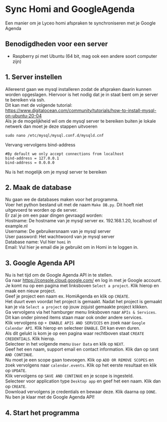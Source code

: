 # Sync Homi and GoogleAgenda
Een manier om je Lyceo homi afspraken te synchroniseren met je Google Agenda

## Benodigdheden voor een server
- Raspberry pi met Ubuntu (64 bit, mag ook een andere soort computer zijn)

## 1. Server instellen
Allereerst gaan we mysql installeren zodat de afspraken daarin kunnen worden opgeslagen. Hiervoor is het nodig dat je in staat bent om je server te bereiken via ssh.  
Dit kan met de volgende tutorial: https://www.digitalocean.com/community/tutorials/how-to-install-mysql-on-ubuntu-20-04  
Als je de mogelijkheid wil om de mysql server te bereiken buiten je lokale netwerk dan moet je deze stappen uitvoeren  
```
sudo nano /etc/mysql/mysql.conf.d/mysqld.cnf
```  
Vervang vervolgens bind-address  
```
#By default we only accept connections from localhost
bind-address = 127.0.0.1
bind-address = 0.0.0.0
```
Nu is het mogelijk om je mysql server te bereiken

## 2. Maak de database
Nu gaan we de databases maken voor het programma.  
Voer het python bestand uit met de naam `Make DB.py`. Dit hoeft niet uitgevoerd te worden op de server.  
Er zal je om een paar dingen gevraagd worden:  
Hostname: De hostname van je mysql server ex. 192.168.1.20, localhost of example.nl  
Username: De gebruikersnaam van je mysql server  
User password: Het wachtwoord van je mysql server  
Database name: Vul hier `homi` in  
Email: Vul hier je email die je gebruikt om in Homi in te loggen in.  

## 3. Google Agenda API
Nu is het tijd om de Google Agenda API in te stellen.  
Ga naar https://console.cloud.google.com/ en log in met je Google account.  
Je komt nu op een pagina met linksboven `Select a project`. Klik hierop en maak een nieuw project.  
Geef je project een naam ex. HomiAgenda en klik op `CREATE`.  
Het duurt even voordat het project is gemaakt. Nadat het project is gemaakt kan je via `Select a project` op jouw zojuist gemaakte project klikken.  
Ga vervolgens via het hamburger menu linksboven naar `APIs & Services`. Dit kan onder pinned items staan maar ook onder andere services.  
Klik vervolgens op `+ ENABLE APIS AND SERVICES` en zoek naar `Google Calendar API`. Klik hierop en selecteer `ENABLE`. Dit kan even duren.  
Als dit gelukt is kom je op een pagina waar rechtboven staat `CREATE CREDENTIALS`. Klik hierop.  
Selecteer in het volgende menu `User Data` en klik op `NEXT`.  
Geef het een naam, support email en contact information. Klik dan op `SAVE AND CONTINUE`.  
Nu moet je een scope gaan toevoegen. Klik op `ADD OR REMOVE SCOPES` en zoek vervolgens naar `calendar.events`. Klik op het eerste resultaat en klik op `UPDATE`.  
Klik vervolgens op `SAVE AND CONTINUE` en je scope is ingesteld.  
Selecteer voor application type `Desktop app` en geef het een naam. Klik dan op `CREATE`.  
Download vervolgens je credentials en bewaar deze. Klik daarna op `DONE`.  
Nu ben je klaar met de Google Agenda API!

## 4. Start het programma

